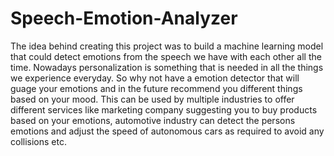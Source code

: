 # Speech-Emotion-Analyzer
The idea behind creating this project was to build a machine learning model that could detect emotions from the speech we have with each other all the time. Nowadays personalization is something that is needed in all the things we experience everyday.  So why not have a emotion detector that will guage your emotions and in the future recommend you different things based on your mood. This can be used by multiple industries to offer different services like marketing company suggesting you to buy products based on your emotions, automotive industry can detect the persons emotions and adjust the speed of autonomous cars as required to avoid any collisions etc.
